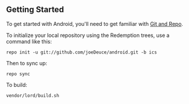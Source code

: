 Getting Started
---------------

To get started with Android, you'll need to get
familiar with [Git and Repo](http://source.android.com/download/using-repo).

To initialize your local repository using the Redemption trees, use a command like this:

    repo init -u git://github.com/joeDeuce/android.git -b ics

Then to sync up:

    repo sync

To build:

    vendor/lord/build.sh
